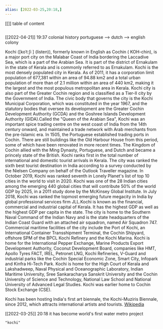 ```yaml
---
alias: [2022-03-25,20:18,]
---
```

[[]]
table of content
```toc
```

[[2022-04-21]] 19:37
colonial history
portuguese --> dutch --> english colony

Kochi ([koˈtːʃi ] (listen)), formerly known in English as Cochin ( KOH-chin), is a major port city on the Malabar Coast of India bordering the Laccadive Sea, which is a part of the Arabian Sea. It is part of the district of Ernakulam in the state of Kerala and is commonly referred to as Ernakulam. Kochi is the most densely populated city in Kerala. As of 2011, it has a corporation limit population of 677,381 within an area of 94.88 km2 and a total urban population of more than of 2.1 million within an area of 440 km2, making it the largest and the most populous metropolitan area in Kerala. Kochi city is also part of the Greater Cochin region and is classified as a Tier-II city by the Government of India. The civic body that governs the city is the Kochi Municipal Corporation, which was constituted in the year 1967, and the statutory bodies that oversee its development are the Greater Cochin Development Authority (GCDA) and the Goshree Islands Development Authority (GIDA).Called the "Queen of the Arabian Sea", Kochi was an important spice trading centre on the west coast of India from the 14th century onward, and maintained a trade network with Arab merchants from the pre-Islamic era. In 1505, the Portuguese established trading ports in Cochin. There are still buildings like the Old Harbour House from this period, some of which have been renovated in more recent times. The Kingdom of Cochin allied with the Ming Dynasty, Portuguese, and Dutch and  became  a princely state of the British. Kochi ranks first in the total number of international and domestic tourist arrivals in Kerala. The city was ranked the sixth best tourist destination in India according to a survey conducted by the Nielsen Company on behalf of the Outlook Traveller magazine. In October 2019, Kochi was ranked seventh in Lonely Planet's list of top 10 cities in the world to visit in 2020. Kochi was one of the 28 Indian cities among the emerging 440 global cities that will contribute 50% of the world GDP by 2025, in a 2011 study done by the McKinsey Global Institute. In July 2018, Kochi was ranked the topmost emerging future megacity in India by global professional services firm JLL.Kochi is known as the financial, commercial and industrial capital of Kerala. It has the highest GDP as well as the highest GDP per capita in the state. The city is home to the Southern Naval Command of the Indian Navy and is the state headquarters of the Indian Coast Guard with an attached air squadron, named Air Squadron 747. Commercial maritime facilities of the city include the Port of Kochi, an International Container Transshipment Terminal, the Cochin Shipyard, offshore SPM of the BPCL Kochi Refinery and the Kochi Marina. Kochi is home for the International Pepper Exchange, Marine Products Export Development Authority, Coconut Development Board, companies like HMT, Apollo Tyres FACT, IREL, Petronet LNG, Kochi Refineries, V-Guard and industrial parks like the Cochin Special Economic Zone, Smart City, Infopark and Kinfra Hi-Tech Park. Kochi is home for the High Court of Kerala and Lakshadweep, Naval Physical and Oceanographic Laboratory, Indian Maritime University, Sree Sankaracharya Sanskrit University and the Cochin University of Science and Technology, National Law School and National University of Advanced Legal Studies. Kochi was earlier home to Cochin Stock Exchange (CSE).

Kochi has been hosting India's first art biennale, the Kochi-Muziris Biennale, since 2012, which attracts international artists and tourists.
[Wikipedia](https://en.wikipedia.org/wiki/Kochi)

[[2022-03-25]] 20:18
it has become world's first water metro project
```query
"kochi"
```
